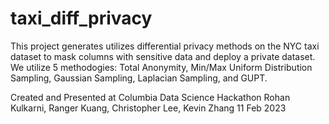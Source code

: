 # taxi_diff_privacy

This project generates utilizes differential privacy methods on the NYC taxi dataset to mask columns with sensitive data and deploy a private dataset.
We utilize 5 methodogies: Total Anonymity, Min/Max Uniform Distribution Sampling, Gaussian Sampling, Laplacian Sampling, and GUPT.

Created and Presented at Columbia Data Science Hackathon
Rohan Kulkarni, Ranger Kuang, Christopher Lee, Kevin Zhang
11 Feb 2023
